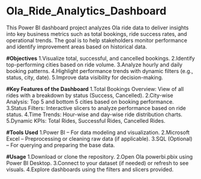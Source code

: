 # Ola_Ride_Analytics_Dashboard
This Power BI dashboard project analyzes Ola ride data to deliver insights into key business metrics such as total bookings, ride success rates, and operational trends. The goal is to help stakeholders monitor performance and identify improvement areas based on historical data.

**#Objectives**
1.Visualize total, successful, and cancelled bookings.
2.Identify top-performing cities based on ride volume.
3.Analyze hourly and daily booking patterns.
4.Highlight performance trends with dynamic filters (e.g., status, city, date).
5.Improve data visibility for decision-making.


**#Key Features of the Dashboard**
1.Total Bookings Overview: View of all rides with a breakdown by status (Success, Cancelled).
2.City-wise Analysis: Top 5 and bottom 5 cities based on booking performance.
3.Status Filters: Interactive slicers to analyze performance based on ride status.
4.Time Trends: Hour-wise and day-wise ride distribution charts.
5.Dynamic KPIs: Total Rides, Successful Rides, Cancelled Rides.


**#Tools Used**
1.Power BI – For data modeling and visualization.
2.Microsoft Excel – Preprocessing or cleaning raw data (if applicable).
3.SQL (Optional) – For querying and preparing the base data.


**#Usage**
1.Download or clone the repository.
2.Open Ola powerbi.pbix using Power BI Desktop.
3.Connect to your dataset (if needed) or refresh to see visuals.
4.Explore dashboards using the filters and slicers provided.
